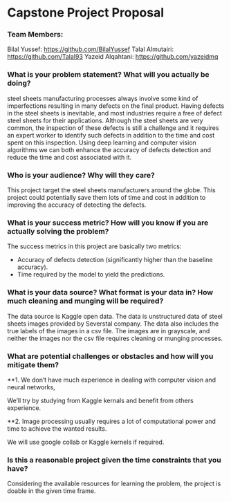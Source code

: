 # Capstone Project Proposal

### Team Members: 
Bilal Yussef: https://github.com/BilalYussef
Talal Almutairi: https://github.com/Talal93 
Yazeid Alqahtani: https://github.com/yazeidmq 

### What is your problem statement?  What will you actually be doing?
steel sheets manufacturing processes always involve some kind of imperfections resulting in many defects on the final product. Having defects in the steel sheets is inevitable, and most industries require a free of defect steel sheets for their applications. Although the steel sheets are very common, the inspection of these defects is still a challenge and it requires an expert worker to identify such defects in addition to the time and cost spent on this inspection. Using deep learning and computer vision algorithms we can both enhance the accuracy of defects detection and reduce the time and cost associated with it.

### Who is your audience?  Why will they care?
This project target the steel sheets manufacturers around the globe.  This project could potentially save them lots of time and cost in addition to improving the accuracy of detecting the defects.

### What is your success metric?  How will you know if you are actually solving the problem?
The success metrics in this project are basically two metrics: 
- Accuracy of defects detection (significantly higher than the baseline accuracy).
- Time required by the model to yield the predictions.

### What is your data source?  What format is your data in?  How much cleaning and munging will be required?
The data source is Kaggle open data. The data is unstructured data of steel sheets images provided by Severstal company. The data also includes the true labels of the images in a csv file. The images are in grayscale, and neither the images nor the csv file requires cleaning or munging processes.

### What are potential challenges or obstacles and how will you mitigate them?
**1.	We don’t have much experience in dealing with computer vision and neural networks,

We’ll try by studying from Kaggle kernals and benefit from others experience.

**2.	 Image processing usually requires a lot of computational power and time to achieve the wanted results.

We will use google collab or Kaggle kernels if required.

### Is this a reasonable project given the time constraints that you have?
Considering the available resources for learning the problem, the project is doable in the given time frame.
